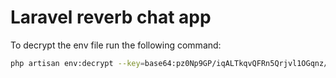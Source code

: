 # Laravel reverb chat app

To decrypt the env file run the following command:

```bash
php artisan env:decrypt --key=base64:pz0Np9GP/iqALTkqvQFRn5Qrjvl1OGqnz/PSaiZok/s=
```

